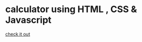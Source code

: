 # calculator using HTML , CSS & Javascript
[check it out](https://calculator-seven-rust-32.vercel.app/)
